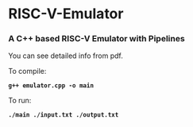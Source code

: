 # RISC-V-Emulator
### A C++ based RISC-V Emulator with Pipelines

You can see detailed info from pdf.

To compile:

**`g++ emulator.cpp -o main`**

To run:

**`./main ./input.txt ./output.txt`**
